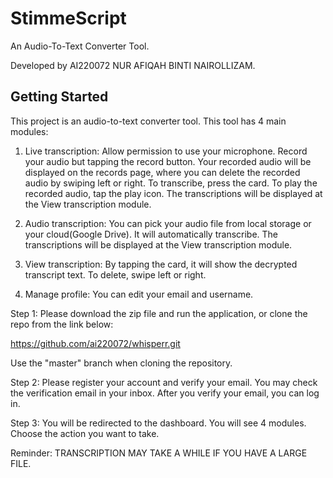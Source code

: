 # StimmeScript

An Audio-To-Text Converter Tool.


Developed by AI220072 NUR AFIQAH BINTI NAIROLLIZAM.

## Getting Started

This project is an audio-to-text converter tool. This tool has 4 main modules:

1) Live transcription:
Allow permission to use your microphone. Record your audio but tapping the record button. Your recorded audio will be displayed on the records page, where you can delete the recorded audio by swiping left or right. To transcribe, press the card. To play the recorded audio, tap the play icon. The transcriptions will be displayed at the View transcription module.

2) Audio transcription:
You can pick your audio file from local storage or your cloud(Google Drive). It will automatically transcribe. The transcriptions will be displayed at the View transcription module.

3) View transcription:
By tapping the card, it will show the decrypted transcript text. To delete, swipe left or right.

4) Manage profile:
You can edit your email and username.
   
Step 1:
Please download the zip file and run the application, or clone the repo from the link below:

https://github.com/ai220072/whisperr.git

Use the "master" branch when cloning the repository.

Step 2: 
Please register your account and verify your email. You may check the verification email in your inbox. After you verify your email, you can log in.

Step 3:
You will be redirected to the dashboard. You will see 4 modules. Choose the action you want to take.

Reminder:
TRANSCRIPTION MAY TAKE A WHILE IF YOU HAVE A LARGE FILE.
